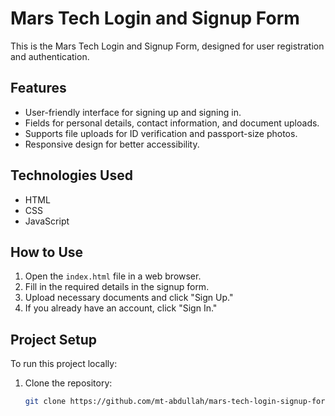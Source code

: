 # Mars Tech Login and Signup Form

This is the Mars Tech Login and Signup Form, designed for user registration and authentication.

## Features

- User-friendly interface for signing up and signing in.
- Fields for personal details, contact information, and document uploads.
- Supports file uploads for ID verification and passport-size photos.
- Responsive design for better accessibility.

## Technologies Used

- HTML
- CSS
- JavaScript 

## How to Use

1. Open the `index.html` file in a web browser.
2. Fill in the required details in the signup form.
3. Upload necessary documents and click "Sign Up."
4. If you already have an account, click "Sign In."

## Project Setup

To run this project locally:

1. Clone the repository:
   ```sh
   git clone https://github.com/mt-abdullah/mars-tech-login-signup-form.git
